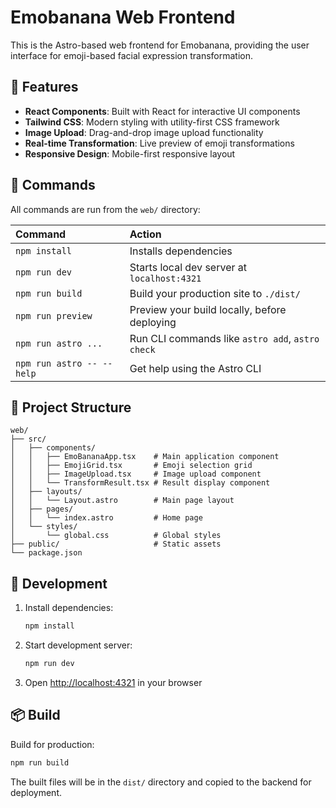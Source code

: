 # Emobanana Web Frontend

This is the Astro-based web frontend for Emobanana, providing the user interface for emoji-based facial expression transformation.

## 🚀 Features

- **React Components**: Built with React for interactive UI components
- **Tailwind CSS**: Modern styling with utility-first CSS framework
- **Image Upload**: Drag-and-drop image upload functionality
- **Real-time Transformation**: Live preview of emoji transformations
- **Responsive Design**: Mobile-first responsive layout

## 🧞 Commands

All commands are run from the `web/` directory:

| Command                   | Action                                           |
| :------------------------ | :----------------------------------------------- |
| `npm install`             | Installs dependencies                            |
| `npm run dev`             | Starts local dev server at `localhost:4321`      |
| `npm run build`           | Build your production site to `./dist/`          |
| `npm run preview`         | Preview your build locally, before deploying     |
| `npm run astro ...`       | Run CLI commands like `astro add`, `astro check` |
| `npm run astro -- --help` | Get help using the Astro CLI                     |

## 📁 Project Structure

```text
web/
├── src/
│   ├── components/
│   │   ├── EmoBananaApp.tsx    # Main application component
│   │   ├── EmojiGrid.tsx       # Emoji selection grid
│   │   ├── ImageUpload.tsx     # Image upload component
│   │   └── TransformResult.tsx # Result display component
│   ├── layouts/
│   │   └── Layout.astro        # Main page layout
│   ├── pages/
│   │   └── index.astro         # Home page
│   └── styles/
│       └── global.css          # Global styles
├── public/                     # Static assets
└── package.json
```

## 🔧 Development

1. Install dependencies:
   ```bash
   npm install
   ```

2. Start development server:
   ```bash
   npm run dev
   ```

3. Open [http://localhost:4321](http://localhost:4321) in your browser

## 📦 Build

Build for production:
```bash
npm run build
```

The built files will be in the `dist/` directory and copied to the backend for deployment.
